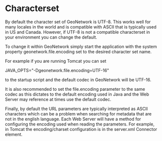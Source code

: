 # Characterset

By default the character set of GeoNetwork is UTF-8. This works well for many locales in the world and is compatible with ASCII that is typically used in US and Canada. However, if UTF-8 is not a compatible characterset in your environment you can change the default.

To change it within GeoNetwork simply start the application with the system property geonetwork.file.encoding set to the desired character set name.

For example if you are running Tomcat you can set

JAVA_OPTS="-Dgeonetwork.file.encoding=UTF-16"

to the startup script and the default codec in GeoNetwork will be UTF-16.

It is also recommended to set the file.encoding parameter to the same codec as this dictates to the default encoding used in Java and the Web Server may reference at times use the default codec.

Finally, by default the URL parameters are typically interpreted as ASCII characters which can be a problem when searching for metadata that are not in the english language. Each Web Server will have a method for configuring the encoding used when reading the parameters. For example, in Tomcat the encoding/charset configuration is in the server.xml Connector element.
